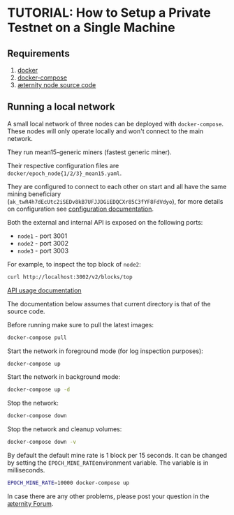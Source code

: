 # TUTORIAL: How to Setup a Private Testnet on a Single Machine
 
## Requirements
 1. [docker](https://docs.docker.com/install/)
 2. [docker-compose](https://docs.docker.com/compose/install/)
 3. [æternity node source code](https://github.com/aeternity/epoch)

## Running a local network

A small local network of three nodes can be deployed with `docker-compose`. These nodes will only operate locally and won't connect to the main network.

They run mean15-generic miners (fastest generic miner).

Their respective configuration files are `docker/epoch_node{1/2/3}_mean15.yaml`. 

They are configured to connect to each other on start and all have the same mining beneficiary (`ak_twR4h7dEcUtc2iSEDv8kB7UFJJDGiEDQCXr85C3fYF8FdVdyo`), for more details on configuration see [configuration documentation](https://github.com/aeternity/epoch/blob/master/docs/configuration.md).

Both the external and internal API is exposed on the following ports: 
- `node1` - port 3001
- `node2` - port 3002
- `node3` - port 3003


For example, to inspect the top block of `node2`:

```bash
curl http://localhost:3002/v2/blocks/top
```

[API usage documentation](https://github.com/aeternity/protocol/tree/master/epoch/api)


The documentation below assumes that current directory is that of the source code.

Before running make sure to pull the latest images:
```bash
docker-compose pull
```

Start the network in foreground mode (for log inspection purposes):

```bash
docker-compose up
```


Start the network in background mode:

```bash
docker-compose up -d
```


Stop the network:

```bash
docker-compose down
```

Stop the network and cleanup volumes:

```bash
docker-compose down -v
```

By default the default mine rate is 1 block per 15 seconds.
It can be changed by setting the `EPOCH_MINE_RATE`environment variable.
The variable is in milliseconds.

```bash
EPOCH_MINE_RATE=10000 docker-compose up
```

In case there are any other problems, please post your question in the [æternity Forum](https://forum.aeternity.com/c/development). 